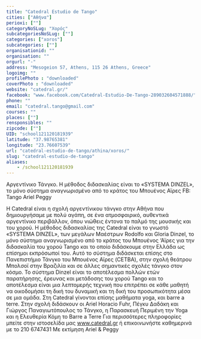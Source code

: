 ```yaml
---
title: "Catedral Estudio de Tango"
cities: ["Αθήνα"]
perioxi: [""]
categoryNoSLug: "Χορός"
subcategoriesNoSLug: [""]
categories: ["xoros"]
subcategories: [""]
organisationid: ""
organisation: ""
orgurl: "-"
address: "Mesogeion 57, Athens, 115 26 Athens, Greece"
logoimg: ""
profilePhoto : "downloaded"
coverPhoto : "downloaded"
website: "catedral.gr/"
facebook: "www.facebook.com/Catedral-Estudio-De-Tango-289032604571888/"
phone: ""
email: "catedral.tango@gmail.com"
courses: ""
places: [""]
rensponsibles: ""
zipcode: [""]
UID: "school121120181939"
latitude: "37.98765381"
longitude: "23.76607539"
url: "catedral-estudio-de-tango/athina/xoros/"
slug: "catedral-estudio-de-tango"
aliases:
    - /school121120181939
---
```



Αργεντίνικο Τάνγκο. Η µέθοδος διδασκαλίας είναι το «SYSTEMA DINZEL», το µόνο σύστηµα αναγνωρισµένο από το κράτος του Mπουένος Αϊρες FB: Tango Ariel Peggy

Η Catedral είναι η σχολή αργεντίνικου τάνγκο στην Αθήνα που δηµιουργήσαµε µε πολύ αγάπη, σε ένα ατµοσφαιρικό, αυθεντικά αργεντίνικο περιβάλλον, όπου νιώθεις έντονα το παλµό της µουσικής και του χορού. Η µέθοδος διδασκαλίας της Catedral είναι το γνωστό «SYSTEMA DINZEL», των µεγάλων Μαέστρων Rodolfo και Gloria Dinzel, το µόνο σύστηµα αναγνωρισµένο από το κράτος του Μπουένος ‘Αϊρες για την διδασκαλία του χορού Tango και το οποίο διδάσκουµε στην Ελλάδα ως επίσηµοι εκπρόσωποί του. Αυτό το σύστηµα διδάσκεται επίσης στο Πανεπιστήµιο Τάνγκο τοu Mπουένος Αϊρες (CETBA), στην σχολή θεάτρου Μπολσοϊ στην Βραζιλία και σε άλλες σηµαντικές σχολές τάνγκο στον κόσµο. Το σύστηµα Dinzel είναι το αποτέλεσµα πολλών ετών παρατήρησης, έρευνας και µετάδοσης του χορού Tango και το αποτέλεσµα είναι µια λεπτοµερής τεχνική που επιτρέπει σε κάθε µαθητή να οικοδομήσει τη δική του δυναµική και τη δική του προσωπικότητα µέσα σε µια οµάδα. Στη Catedral γίνονται επίσης μαθήματα yoga, και barre a terre. Στην σχολή διδάσκουν οι Ariel Horacio Fuhr, Πέγκυ Δαδάκη και Γιώργος Παναγιωτόπουλος το Τάνγκο, η Παρασκευή Περιμένη την Yoga και η Ελευθερία Κόμη το Barre a Terre Για περισσότερες πληροφορίες μπείτε στην ιστοσελίδα μας www.catedral.gr ή επικοινωνήστε καθημερινά με το 210 6747431 Με εκτίμηση Αriel &amp; Peggy